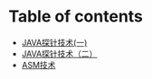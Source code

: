 # Table of contents

* [JAVA探针技术(一)](README.md)
* [JAVA探针技术（二）](java-tan-zhen-ji-shu-er.md)
* [ASM技术](asm-ji-shu.md)

